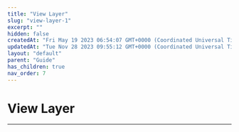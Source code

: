 ```yaml
---
title: "View Layer"
slug: "view-layer-1"
excerpt: ""
hidden: false
createdAt: "Fri May 19 2023 06:54:07 GMT+0000 (Coordinated Universal Time)"
updatedAt: "Tue Nov 28 2023 09:55:12 GMT+0000 (Coordinated Universal Time)"
layout: "default"
parent: "Guide"
has_children: true
nav_order: 7
---
```

# View Layer 
*** 
